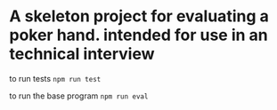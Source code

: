 # A skeleton project for evaluating a poker hand. intended for use in an technical interview


to run tests `npm run test`


to run the base program `npm run eval`